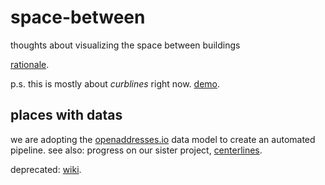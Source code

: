 # space-between
thoughts about visualizing the space between buildings

[rationale](https://medium.com/@saikofish/the-space-between-78ac42fea728).

p.s. this is mostly about *curblines* right now. [demo](https://github.com/tangrams/curblines).

## places with datas

we are adopting the [openaddresses.io](https://github.com/openaddresses/openaddresses) data model to create an automated pipeline. see also: progress on our sister project, [centerlines](https://github.com/osmlab/centerlines).

deprecated: [wiki](https://github.com/mapzen/the-space-between/wiki/Data-sources).
